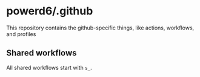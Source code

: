 # powerd6/.github

This repository contains the github-specific things, like actions, workflows,
and profiles

## Shared workflows

All shared workflows start with `s_`.
